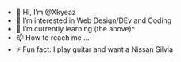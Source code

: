 - 👋 Hi, I’m @Xkyeaz
- 👀 I’m interested in Web Design/DEv and Coding
- 🌱 I’m currently learning (the above)^
- 📫 How to reach me ...
- ⚡ Fun fact: I play guitar and want a Nissan Silvia

<!---
Xkyeaz/Xkyeaz is a ✨ special ✨ repository because its `README.md` (this file) appears on your GitHub profile.
You can click the Preview link to take a look at your changes.
--->
